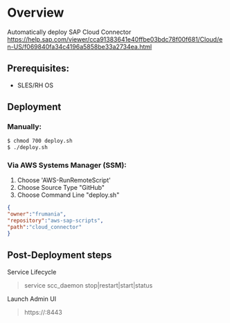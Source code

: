 # Overview

Automatically deploy SAP Cloud Connector
https://help.sap.com/viewer/cca91383641e40ffbe03bdc78f00f681/Cloud/en-US/f069840fa34c4196a5858be33a2734ea.html

## Prerequisites:

- SLES/RH OS

## Deployment

### Manually:

```bash
$ chmod 700 deploy.sh
$ ./deploy.sh
```

### Via AWS Systems Manager (SSM):

1) Choose 'AWS-RunRemoteScript'
2) Choose Source Type "GitHub"
3) Choose Command Line "deploy.sh"

```json
{
"owner":"frumania",
"repository":"aws-sap-scripts",
"path":"cloud_connector"
}
```

## Post-Deployment steps

Service Lifecycle
> service scc_daemon stop|restart|start|status

Launch Admin UI
> https://<hostname>:8443